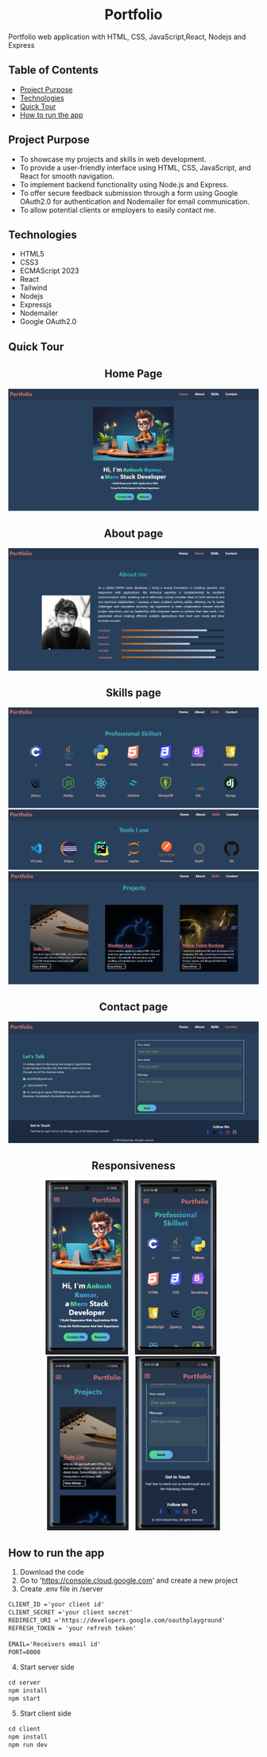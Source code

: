 <h1 align="center">Portfolio</h1>

Portfolio web application with HTML, CSS, JavaScript,React, Nodejs and Express

## Table of Contents
* [Project Purpose](#project-purpose)
* [Technologies](#technologies)
* [Quick Tour](#quick-tour)
* [How to run the app](#how-to-run-the-app)


## Project Purpose
* To showcase my projects and skills in web development.
* To provide a user-friendly interface using HTML, CSS, JavaScript, and React for smooth navigation.
* To implement backend functionality using Node.js and Express.
* To offer secure feedback submission through a form using Google OAuth2.0 for authentication and Nodemailer for email communication.
* To allow potential clients or employers to easily contact me.

## Technologies
* HTML5
* CSS3
* ECMAScript 2023
* React
* Tailwind
* Nodejs
* Expressjs
* Nodemailer
* Google OAuth2.0


## Quick Tour
<h2 align="center">Home Page</h2>
<p align="center">
    <img src="./images/home.png">
</p>

<h2 align="center">About page</h2>
<p align="center">
    <img src="./images/about.png">
</p>
<h2 align="center">Skills page</h2>
<p align="center">
    <img src="./images/professional.png">
    <img src="./images/tools.png">
    <img src="./images/project.png">
</p>
<h2 align="center">Contact page</h2>
<p align="center">
    <img src="./images/footer.png">
</p>


<h2 align="center">Responsiveness</h2>
<p align="center">
    <img src="./images/res1.png" height="350" style="margin-right: 10px;">
    <img src="./images/res2.png" height="350" style="margin-right: 10px;">
    <img src="./images/res3.png" height="350" style="margin-right: 10px;">
    <img src="./images/res4.png" height="350">
</p>


## How to run the app
1. Download the code
2. Go to 'https://console.cloud.google.com' and create a new project
3. Create .env file in /server
```
CLIENT_ID ='your client id'
CLIENT_SECRET ='your client secret'
REDIRECT_URI ='https://developers.google.com/oauthplayground'
REFRESH_TOKEN = 'your refresh token'

EMAIL='Receivers email id'
PORT=8000
```
4. Start server side
```
cd server
npm install
npm start
```
5. Start client side
```
cd client
npm install
npm run dev
```







